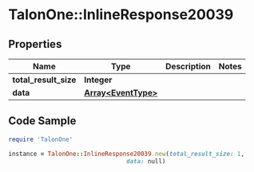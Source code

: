 # TalonOne::InlineResponse20039

## Properties

Name | Type | Description | Notes
------------ | ------------- | ------------- | -------------
**total_result_size** | **Integer** |  | 
**data** | [**Array&lt;EventType&gt;**](EventType.md) |  | 

## Code Sample

```ruby
require 'TalonOne'

instance = TalonOne::InlineResponse20039.new(total_result_size: 1,
                                 data: null)
```


